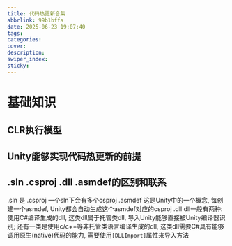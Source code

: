 ```yaml
---
title: 代码热更新合集
abbrlink: 99b1bffa
date: 2025-06-23 19:07:40
tags:
categories:
cover:
description:
swiper_index:
sticky:
---
```


# 基础知识

## CLR执行模型

## Unity能够实现代码热更新的前提


## .sln .csproj .dll .asmdef的区别和联系

.sln 是
.csproj 一个sln下会有多个csproj
.asmdef 这是Unity中的一个概念, 每创建一个asmdef, Unity都会自动生成这个asmdef对应的csproj
.dll dll一般有两种: 使用C#编译生成的dll, 这类dll属于托管类dll, 导入Unity能够直接被Unity编译器识别; 还有一类是使用c/c++等非托管类语言编译生成的dll, 这类dll需要C#具有能够调用原生(native)代码的能力, 需要使用`[DLLImport]`属性来导入方法

